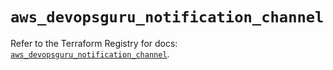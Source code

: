 # `aws_devopsguru_notification_channel`

Refer to the Terraform Registry for docs: [`aws_devopsguru_notification_channel`](https://registry.terraform.io/providers/hashicorp/aws/6.8.0/docs/resources/devopsguru_notification_channel).
